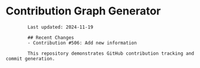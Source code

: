 # Contribution Graph Generator
            
            Last updated: 2024-11-19
            
            ## Recent Changes
            - Contribution #506: Add new information
            
            This repository demonstrates GitHub contribution tracking and commit generation.
        